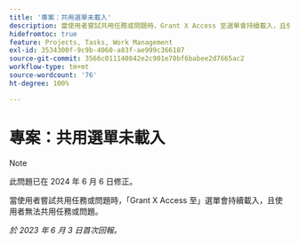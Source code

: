 ```yaml
---
title: '專案：共用選單未載入'
description: 當使用者嘗試共用任務或問題時，Grant X Access 至選單會持續載入，且使用者無法共用任務或問題。
hidefromtoc: true
feature: Projects, Tasks, Work Management
exl-id: 3534300f-9c9b-4060-a83f-ae999c366187
source-git-commit: 3566c011140842e2c901e70bf6babee2d7665ac2
workflow-type: tm+mt
source-wordcount: '76'
ht-degree: 100%

---
```


# 專案：共用選單未載入

>[!NOTE]
>
>此問題已在 2024 年 6 月 6 日修正。

當使用者嘗試共用任務或問題時，「Grant X Access 至」選單會持續載入，且使用者無法共用任務或問題。

_於 2023 年 6 月 3 日首次回報。_
